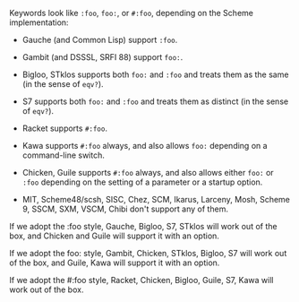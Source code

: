 Keywords look like `:foo`, `foo:`, or `#:foo`, depending on the Scheme implementation:

* Gauche (and Common Lisp) support `:foo`.

* Gambit (and DSSSL, SRFI 88) support `foo:`.

* Bigloo, STklos supports both `foo:` and `:foo` and treats them as the same (in the sense of `eqv?`).

* S7 supports both `foo:` and `:foo` and treats them as distinct (in the sense of `eqv?`).

* Racket supports `#:foo`.

* Kawa supports `#:foo` always, and also allows `foo:` depending on a command-line switch.

* Chicken, Guile supports `#:foo` always, and also allows either `foo:` or `:foo` depending on the setting of a parameter or a startup option.

* MIT, Scheme48/scsh, SISC, Chez, SCM, Ikarus, Larceny, Mosh, Scheme 9, SSCM, SXM, VSCM, Chibi don't support any of them.

If we adopt the :foo style, Gauche, Bigloo, S7, STklos will work out of the box, and Chicken and Guile will support it with an option.

If we adopt the foo: style, Gambit, Chicken, STklos, Bigloo, S7 will work out of the box, and Guile, Kawa will support it with an option.

If we adopt the #:foo style, Racket, Chicken, Bigloo, Guile, S7, Kawa will work out of the box.
